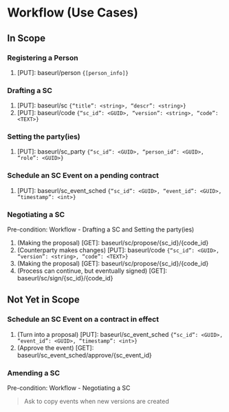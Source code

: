 # Workflow (Use Cases)

## In Scope

### Registering a Person

1. [PUT]: baseurl/person `{[person_info]}`

### Drafting a SC

1. [PUT]: baseurl/sc `{“title”: <string>, “descr”: <string>}`
1. [PUT]: baseurl/code `{“sc_id”: <GUID>, “version”: <string>, “code”: <TEXT>}`

### Setting the party(ies)

1. [PUT]: baseurl/sc_party `{“sc_id”: <GUID>, “person_id”: <GUID>, “role”: <GUID>}`

### Schedule an SC Event on a pending contract

1. [PUT]: baseurl/sc_event_sched `{“sc_id”: <GUID>, “event_id”: <GUID>, “timestamp”: <int>}`

### Negotiating a SC
Pre-condition: Workflow - Drafting a SC and Setting the party(ies)

1. (Making the proposal) [GET]: baseurl/sc/propose/{sc_id}/{code_id}
1. (Counterparty makes changes) [PUT]: baseurl/code `{“sc_id”: <GUID>, “version”: <string>, “code”: <TEXT>}`
1. (Making the proposal) [GET]: baseurl/sc/propose/{sc_id}/{code_id}
1. (Process can continue, but eventually signed) [GET]: baseurl/sc/sign/{sc_id}/{code_id}

## Not Yet in Scope

### Schedule an SC Event on a contract in effect
1. (Turn into a proposal) [PUT]: baseurl/sc_event_sched `{“sc_id”: <GUID>, “event_id”: <GUID>, “timestamp”: <int>}`
1. (Approve the event) [GET]: baseurl/sc_event_sched/approve/{sc_event_id}

### Amending a SC
Pre-condition: Workflow - Negotiating a SC

> Ask to copy events when new versions are created
